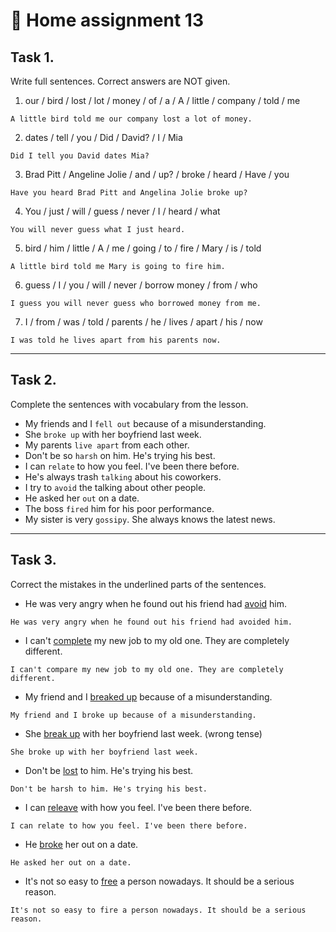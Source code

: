 ﻿# 📕 Home assignment 13

## Task 1. 
Write full sentences. Correct answers are NOT given.


1. our / bird / lost / lot / money / of / a / A / little / company / told / me
```
A little bird told me our company lost a lot of money.
```

2. dates / tell / you / Did / David? / I / Mia
```
Did I tell you David dates Mia?
```

3. Brad Pitt / Angeline Jolie / and / up? / broke / heard / Have / you
```
Have you heard Brad Pitt and Angelina Jolie broke up?
```

4. You / just / will / guess / never / I / heard / what
```
You will never guess what I just heard.
```

5. bird / him / little / A / me / going / to / fire / Mary / is / told
```
A little bird told me Mary is going to fire him.
```

6. guess / I  /  you /  will  /  never / borrow money  / from / who
```
I guess you will never guess who borrowed money from me.
```

7. I   /  from  / was  / told  /  parents  /  he  / lives  /  apart  / his  /  now
```
I was told he lives apart from his parents now.
```

---

## Task 2. 
Complete the sentences with vocabulary from the lesson. 

- My friends and I `fell out` because of a misunderstanding.
- She `broke up` with her boyfriend last week.
- My parents `live apart` from each other.
- Don't be so `harsh` on him. He's trying his best.
- I can `relate` to how you feel. I've been there before.
- He's always trash `talking` about his coworkers.
- I try to `avoid` the talking about other people.
- He asked her `out` on a date.
- The boss `fired` him for his poor performance.
- My sister is very `gossipy`. She always knows the latest news.

---

## Task 3.
Correct the mistakes in the underlined parts of the sentences. 

- He was very angry when he found out his friend had <u>avoid</u> him.
```
He was very angry when he found out his friend had avoided him.
```

- I can't <u>complete</u> my new job to my old one. They are completely different.
```
I can't compare my new job to my old one. They are completely different.
```

- My friend and I <u>breaked up</u> because of a misunderstanding.
```
My friend and I broke up because of a misunderstanding.
```

- She <u>break up</u> with her boyfriend last week. (wrong tense)
```
She broke up with her boyfriend last week.
```

- Don't be <u>lost</u> to him. He's trying his best.
```
Don't be harsh to him. He's trying his best.
```

- I can <u>releave</u> with how you feel. I've been there before.
```
I can relate to how you feel. I've been there before.
```

- He <u>broke</u> her out on a date.
```
He asked her out on a date.
```

- It's not so easy to <u>free</u> a person nowadays. It should be a serious  reason. 
```
It's not so easy to fire a person nowadays. It should be a serious reason.
```

